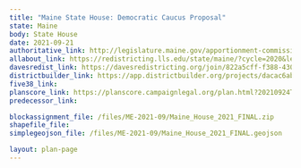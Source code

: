```yaml
---
title: "Maine State House: Democratic Caucus Proposal"
state: Maine
body: State House
date: 2021-09-21
authoritative_link: http://legislature.maine.gov/apportionment-commission/meeting-materials
allabout_link: https://redistricting.lls.edu/state/maine/?cycle=2020&level=Congress&startdate=
davesredist_link: https://davesredistricting.org/join/822a5cff-f388-430c-940b-4b07b0bc8efa
districtbuilder_link: https://app.districtbuilder.org/projects/dacac6ab-3644-40fb-a541-b6ba99a378a2
five38_link:
planscore_link: https://planscore.campaignlegal.org/plan.html?20210924T164541.449374895Z
predecessor_link:

blockassignment_file: /files/ME-2021-09/Maine_House_2021_FINAL.zip
shapefile_file:
simplegeojson_file: /files/ME-2021-09/Maine_House_2021_FINAL.geojson

layout: plan-page
---
```

